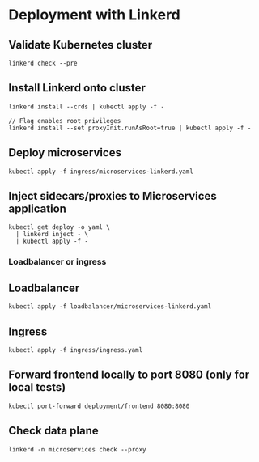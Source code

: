 # Deployment with Linkerd

## Validate Kubernetes cluster
```
linkerd check --pre
```
## Install Linkerd onto cluster

```
linkerd install --crds | kubectl apply -f -

// Flag enables root privileges
linkerd install --set proxyInit.runAsRoot=true | kubectl apply -f -
```

## Deploy microservices

```
kubectl apply -f ingress/microservices-linkerd.yaml
```

## Inject sidecars/proxies to Microservices application

```
kubectl get deploy -o yaml \
  | linkerd inject - \
  | kubectl apply -f -
```
### Loadbalancer or ingress

## Loadbalancer
```
kubectl apply -f loadbalancer/microservices-linkerd.yaml
```

## Ingress
```
kubectl apply -f ingress/ingress.yaml
```

## Forward frontend locally to port 8080 (only for local tests)
```
kubectl port-forward deployment/frontend 8080:8080
```

## Check data plane
```
linkerd -n microservices check --proxy
```